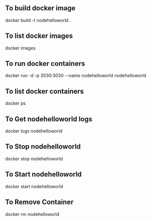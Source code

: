 

## To build docker image
docker build -t nodehelloworld .

## To list docker images
docker images

## To run docker containers
docker run -d -p 3030:3030 --name nodehelloworld nodehelloworld

## To list docker containers
docker ps

## To Get nodehelloworld logs
docker logs nodehelloworld

## To Stop nodehelloworld
docker stop nodehelloworld

## To Start nodehelloworld
docker start nodehelloworld

## To Remove Container
docker rm nodehelloworld
